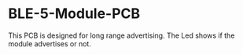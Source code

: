 # BLE-5-Module-PCB
This PCB is designed for long range advertising. The Led shows if the module advertises or not. 
